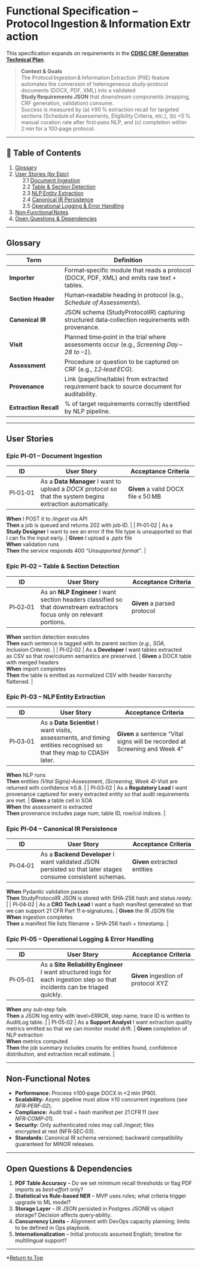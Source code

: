 # Functional Specification – Protocol Ingestion & Information Extraction
<a id="functional-spec-protocol-ingestion"></a>

This specification expands on requirements in the
[**CDISC CRF Generation Technical Plan**](../../technical-plan.md).

> **Context & Goals**  
> The Protocol Ingestion & Information Extraction (PIIE) feature automates the conversion of heterogeneous study‑protocol documents (DOCX, PDF, XML) into a validated **Study Requirements JSON** that downstream components (mapping, CRF generation, validation) consume.  
> Success is measured by (a) ≥90 % extraction recall for targeted sections (Schedule of Assessments, Eligibility Criteria, etc.), (b) <5 % manual curation rate after first‑pass NLP, and (c) completion within 2 min for a 100‑page protocol.

---

## 📑 Table of Contents

1. [Glossary](#glossary)
2. [User Stories (by Epic)](#user-stories)  
   &nbsp;&nbsp;2.1 [Document Ingestion](#epic-ingest)  
   &nbsp;&nbsp;2.2 [Table & Section Detection](#epic-structure)  
   &nbsp;&nbsp;2.3 [NLP Entity Extraction](#epic-nlp)  
   &nbsp;&nbsp;2.4 [Canonical IR Persistence](#epic-ir)  
   &nbsp;&nbsp;2.5 [Operational Logging & Error Handling](#epic-ops)
3. [Non‑Functional Notes](#nfr)
4. [Open Questions & Dependencies](#open-questions)

---

## Glossary<a name="glossary"></a>

| Term | Definition |
|------|------------|
| **Importer** | Format‑specific module that reads a protocol (DOCX, PDF, XML) and emits raw text + tables. |
| **Section Header** | Human‑readable heading in protocol (e.g., *Schedule of Assessments*). |
| **Canonical IR** | JSON schema (StudyProtocolIR) capturing structured data‑collection requirements with provenance. |
| **Visit** | Planned time‑point in the trial where assessments occur (e.g., *Screening Day –28 to –1*). |
| **Assessment** | Procedure or question to be captured on CRF (e.g., *12‑lead ECG*). |
| **Provenance** | Link (page/line/table) from extracted requirement back to source document for auditability. |
| **Extraction Recall** | % of target requirements correctly identified by NLP pipeline. |

---

## User Stories<a name="user-stories"></a>

### Epic PI‑01 – Document Ingestion<a name="epic-ingest"></a>

| ID | User Story | Acceptance Criteria |
|----|-----------|---------------------|
| PI‑01‑01 | As a **Data Manager** I want to upload a *DOCX* protocol so that the system begins extraction automatically. | **Given** a valid DOCX file ≤ 50 MB  
**When** I POST it to */ingest* via API  
**Then** a job is queued and returns 202 with job‑ID. |
| PI‑01‑02 | As a **Study Designer** I want to see an error if the file type is unsupported so that I can fix the input early. | **Given** I upload a *.pptx* file  
**When** validation runs  
**Then** the service responds 400 *“Unsupported format”*. |

### Epic PI‑02 – Table & Section Detection<a name="epic-structure"></a>

| ID | User Story | Acceptance Criteria |
|----|-----------|---------------------|
| PI‑02‑01 | As an **NLP Engineer** I want section headers classified so that downstream extractors focus only on relevant portions. | **Given** a parsed protocol  
**When** section detection executes  
**Then** each sentence is tagged with its parent section (*e.g., SOA, Inclusion Criteria*). |
| PI‑02‑02 | As a **Developer** I want tables extracted as CSV so that row/column semantics are preserved. | **Given** a DOCX table with merged headers  
**When** import completes  
**Then** the table is emitted as normalized CSV with header hierarchy flattened. |

### Epic PI‑03 – NLP Entity Extraction<a name="epic-nlp"></a>

| ID | User Story | Acceptance Criteria |
|----|-----------|---------------------|
| PI‑03‑01 | As a **Data Scientist** I want visits, assessments, and timing entities recognised so that they map to CDASH later. | **Given** a sentence “Vital signs will be recorded at Screening and Week 4”  
**When** NLP runs  
**Then** entities *(Vital Signs)*‑Assessment, *(Screening, Week 4)*‑Visit are returned with confidence ≥0.8. |
| PI‑03‑02 | As a **Regulatory Lead** I want provenance captured for every extracted entity so that audit requirements are met. | **Given** a table cell in SOA  
**When** the assessment is extracted  
**Then** provenance includes page num, table ID, row/col indices. |

### Epic PI‑04 – Canonical IR Persistence<a name="epic-ir"></a>

| ID | User Story | Acceptance Criteria |
|----|-----------|---------------------|
| PI‑04‑01 | As a **Backend Developer** I want validated JSON persisted so that later stages consume consistent schemas. | **Given** extracted entities  
**When** Pydantic validation passes  
**Then** StudyProtocolIR JSON is stored with SHA‑256 hash and status *ready*. |
| PI‑04‑02 | As a **CRO Tech Lead** I want a hash manifest generated so that we can support 21 CFR Part 11 e‑signatures. | **Given** the IR JSON file  
**When** ingestion completes  
**Then** a manifest file lists filename + SHA‑256 hash + timestamp. |

### Epic PI‑05 – Operational Logging & Error Handling<a name="epic-ops"></a>

| ID | User Story | Acceptance Criteria |
|----|-----------|---------------------|
| PI‑05‑01 | As a **Site Reliability Engineer** I want structured logs for each ingestion step so that incidents can be triaged quickly. | **Given** ingestion of protocol XYZ  
**When** any sub‑step fails  
**Then** a JSON log entry with level=ERROR, step name, trace ID is written to AuditLog table. |
| PI‑05‑02 | As a **Support Analyst** I want extraction quality metrics emitted so that we can monitor model drift. | **Given** completion of NLP extraction  
**When** metrics computed  
**Then** the job summary includes counts for entities found, confidence distribution, and extraction recall estimate. |

---

## Non‑Functional Notes<a name="nfr"></a>

* **Performance:** Process ≤100‑page DOCX in <2 min (P90).  
* **Scalability:** Async pipeline must allow ≥10 concurrent ingestions (*see NFR‑PERF‑02*).  
* **Compliance:** Audit trail + hash manifest per 21 CFR 11 (*see NFR‑COMP‑01*).  
* **Security:** Only authenticated roles may call */ingest*; files encrypted at rest (NFR‑SEC‑03).  
* **Standards:** Canonical IR schema versioned; backward compatibility guaranteed for MINOR releases.

---

## Open Questions & Dependencies<a name="open-questions"></a>

1. **PDF Table Accuracy** – Do we set minimum recall thresholds or flag PDF imports as *best‑effort* only?
2. **Statistical vs Rule‑based NER** – MVP uses rules; what criteria trigger upgrade to ML model?
3. **Storage Layer** – IR JSON persisted in Postgres JSONB vs object storage? Decision affects query‑ability.
4. **Concurrency Limits** – Alignment with DevOps capacity planning; limits to be defined in Ops playbook.
5. **Internationalization** – Initial protocols assumed English; timeline for multilingual support?

---
*[Return to Top](#functional-spec-protocol-ingestion)
